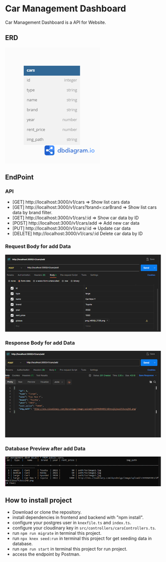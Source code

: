 # Car Management Dashboard

Car Management Dashboard is a API for Website.

## ERD

![dbdiagram](./erd.png)

## EndPoint

### API

- [GET] http://localhost:3000/v1/cars => Show list cars data
- [GET] http://localhost:3000/v1/cars?brand=:carBrand => Show list cars data by brand filter.
- [GET] http://localhost:3000/v1/cars/:id => Show car data by ID
- [POST] http://localhost:3000/v1/cars/add => Add new car data
- [PUT] http://localhost:3000/v1/cars/:id => Update car data
- [DELETE] http://localhost:3000/v1/cars/:id Delete car data by ID

### Request Body for add Data

![req-body](./req-body.png)

### Response Body for add Data

![res-body](./res-body.png)

### Database Preview after add Data

![db-priview](./db-preview.png)

## How to install project

- Download or clone the repository.
- install dependencies in frontend and backend with "npm install".
- configure your postgres user in `knexfile.ts` and `index.ts`.
- configure your cloudinary key in `src/controllers/carsControllers.ts`.
- run `npm run migrate` in terminal this project.
- run `npx knex seed:run` in terminal this project for get seeding data in database.
- run `npm run start` in terminal this project for run project.
- access the endpoint by Postman.
